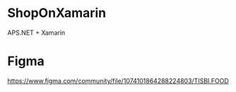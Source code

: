 # ShopOnXamarin
APS.NET + Xamarin

# Figma
https://www.figma.com/community/file/1074101864288224803/TISBI.FOOD
